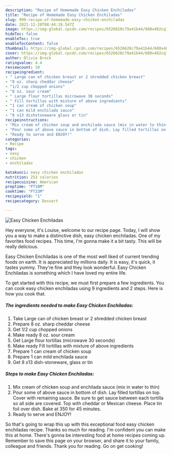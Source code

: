 ```yaml
---
description: "Recipe of Homemade Easy Chicken Enchiladas"
title: "Recipe of Homemade Easy Chicken Enchiladas"
slug: 999-recipe-of-homemade-easy-chicken-enchiladas
date: 2021-12-20T08:44:19.547Z
image: https://img-global.cpcdn.com/recipes/6526620c79a41b44/680x482cq70/easy-chicken-enchiladas-recipe-main-photo.jpg
hideToc: false
enableToc: true
enableTocContent: false
thumbnail: https://img-global.cpcdn.com/recipes/6526620c79a41b44/680x482cq70/easy-chicken-enchiladas-recipe-main-photo.jpg
cover: https://img-global.cpcdn.com/recipes/6526620c79a41b44/680x482cq70/easy-chicken-enchiladas-recipe-main-photo.jpg
author: Olivia Brock
ratingvalue: 4.4
reviewcount: 10
recipeingredient:
- " Large can of chicken breast or 2 shredded chicken breast"
- "8 oz. sharp cheddar cheese"
- "1/2 cup chopped onions"
- "8 oz. sour cream"
- " Large flour tortillas microwave 30 seconds"
- " Fill tortillas with mixture of above ingredients"
- "1 can cream of chicken soup"
- "1 can mild enchilada sauce"
- "8 x13 dishstoneware glass or tin"
recipeinstructions:
- "Mix cream of chicken soup and enchilada sauce (mix in water to thin)"
- "Pour some of above sauce in bottom of dish. Lay filled tortillas on top. Cover with remaining sauce. Be sure to get sauce between each tortilla so all side are covered. Top with cheddar or Mexican cheese. Place tin foil over dish. Bake at 350 for 45 minutes."
- "Ready to serve and ENJOY!"
categories:
- Recipe
tags:
- easy
- chicken
- enchiladas

katakunci: easy chicken enchiladas 
nutrition: 253 calories
recipecuisine: American
preptime: "PT10M"
cooktime: "PT33M"
recipeyield: "1"
recipecategory: Dessert

---
```



![Easy Chicken Enchiladas](https://img-global.cpcdn.com/recipes/6526620c79a41b44/680x482cq70/easy-chicken-enchiladas-recipe-main-photo.jpg)

Hey everyone, it's Louise, welcome to our recipe page. Today, I will show you a way to make a distinctive dish, easy chicken enchiladas. One of my favorites food recipes. This time, I'm gonna make it a bit tasty. This will be really delicious.



Easy Chicken Enchiladas is one of the most well liked of current trending foods on earth. It is appreciated by millions daily. It is easy, it's quick, it tastes yummy. They're fine and they look wonderful. Easy Chicken Enchiladas is something which I have loved my entire life.


To get started with this recipe, we must first prepare a few ingredients. You can cook easy chicken enchiladas using 9 ingredients and 2 steps. Here is how you cook that.

<!--inarticleads1-->

##### The ingredients needed to make Easy Chicken Enchiladas:

1. Take  Large can of chicken breast or 2 shredded chicken breast
1. Prepare 8 oz. sharp cheddar cheese
1. Get 1/2 cup chopped onions
1. Make ready 8 oz. sour cream
1. Get  Large flour tortillas (microwave 30 seconds)
1. Make ready  Fill tortillas with mixture of above ingredients
1. Prepare 1 can cream of chicken soup
1. Prepare 1 can mild enchilada sauce
1. Get 8 x13 dish-stoneware, glass or tin




<!--inarticleads2-->

##### Steps to make Easy Chicken Enchiladas:

1. Mix cream of chicken soup and enchilada sauce (mix in water to thin)
1. Pour some of above sauce in bottom of dish. Lay filled tortillas on top. Cover with remaining sauce. Be sure to get sauce between each tortilla so all side are covered. Top with cheddar or Mexican cheese. Place tin foil over dish. Bake at 350 for 45 minutes.
1. Ready to serve and ENJOY!



So that's going to wrap this up with this exceptional food easy chicken enchiladas recipe. Thanks so much for reading. I'm confident you can make this at home. There's gonna be interesting food at home recipes coming up. Remember to save this page on your browser, and share it to your family, colleague and friends. Thank you for reading. Go on get cooking!
